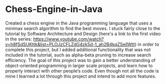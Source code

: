 # Chess-Engine-in-Java

Created a chess engine in the Java programming language that uses a minimax search algorithm to find the best moves. I stuck fairly close to the tutorial by Software Architecture and Design (here's a link to the first video in the series: https://www.youtube.com/watch?v=h8fSdSUKttk&list=PLOJzCFLZdG4zk5d-1_ah2B4kqZSeIlWtt) in order to complete this project, but I added additional functionality that was not included in the tutorial, such as alpha-beta pruning to increase search efficiency. The goal of this project was to gain a better understanding of object-oriented programming in larger scale projects, and learn how to properly interact with other people’s code. Even though not all the code is mine I learned a lot through this project and intend to add more features.
